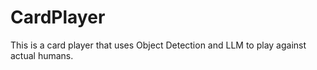 # CardPlayer
This is a card player that uses Object Detection and LLM to play against actual humans.
